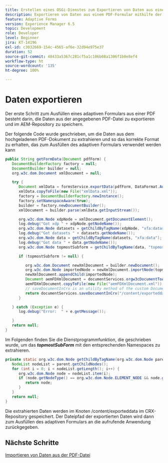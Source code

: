 ```yaml
---
title: Erstellen eines OSGi-Dienstes zum Exportieren von Daten aus einem PDF-Formular
description: Exportieren von Daten aus einem PDF-Formular mithilfe der FormsService-API
feature: Adaptive Forms
version: Experience Manager 6.5
topic: Development
role: Developer
level: Beginner
jira: KT-14196
exl-id: c3032669-154c-4565-af6e-32d94e975e37
duration: 52
source-git-commit: 48433a5367c281cf5a1c106b08a1306f1b0e8ef4
workflow-type: ht
source-wordcount: '135'
ht-degree: 100%

---
```


# Daten exportieren

Der erste Schritt zum Ausfüllen eines adaptiven Formulars aus einer PDF besteht darin, die Daten aus der angegebenen PDF-Datei zu exportieren und im AEM-Repository zu speichern.

Der folgende Code wurde geschrieben, um die Daten aus dem hochgeladenen PDF-Dokument zu extrahieren und so das korrekte Format zu erhalten, das zum Ausfüllen des adaptiven Formulars verwendet werden kann

```java
public String getFormData(Document pdfForm) {
   DocumentBuilderFactory factory = null;
   DocumentBuilder builder = null;
   org.w3c.dom.Document xmlDocument = null;

   try {
      Document xmlData = formsService.exportData(pdfForm, DataFormat.Auto);
      xmlData.copyToFile(new File("xmlData.xml"));
      factory = DocumentBuilderFactory.newInstance();
      factory.setNamespaceAware(true);
      builder = factory.newDocumentBuilder();
      xmlDocument = builder.parse(xmlData.getInputStream());

      org.w3c.dom.Node xdpNode = xmlDocument.getDocumentElement();
      log.debug("Got xdp " + xdpNode.getNodeName());
      org.w3c.dom.Node datasets = getChildByTagName(xdpNode, "xfa:datasets");
      log.debug("Got datasets " + datasets.getNodeName());
      org.w3c.dom.Node data = getChildByTagName(datasets, "xfa:data");
      log.debug("Got data " + data.getNodeName());
      org.w3c.dom.Node topmostSubform = getChildByTagName(data, "topmostSubform");

      if (topmostSubform != null) {

         org.w3c.dom.Document newXmlDocument = builder.newDocument();
         org.w3c.dom.Node importedNode = newXmlDocument.importNode(topmostSubform, true);
         newXmlDocument.appendChild(importedNode);
         Document aemFDXmlDocument = documentServices.orgw3cDocumentToAEMFDDocument(newXmlDocument);
         aemFDXmlDocument.copyToFile(new File("aemFDXmlDocument.xml"));
         // saveDocumentInCrx is an utility method of the custom DocumentServices service. 
         return documentServices.saveDocumentInCrx("/content/exporteddata", ".xml", aemFDXmlDocument);
      }

   } catch (Exception e) {
      log.debug("Error:  " + e.getMessage());

   }
   return null;
}
```

Im Folgenden finden Sie die Dienstprogrammfunktion, die geschrieben wurde, um das _**topmostSubForm**_ mit den entsprechenden Namespaces zu extrahieren.

```java
private static org.w3c.dom.Node getChildByTagName(org.w3c.dom.Node parent, String tagName) {
   NodeList nodeList = parent.getChildNodes();
   for (int i = 0; i < nodeList.getLength(); i++) {
      org.w3c.dom.Node node = nodeList.item(i);
      if (node.getNodeType() == org.w3c.dom.Node.ELEMENT_NODE && node.getNodeName().equals(tagName)) {
         return node;
      }
   }
   return null;
}
```

Die extrahierten Daten werden im Knoten /content/exporteddata im CRX-Repository gespeichert. Der Dateipfad der exportierten Daten wird dann zum Ausfüllen des adaptiven Formulars an die aufrufende Anwendung zurückgegeben.

## Nächste Schritte

[Importieren von Daten aus der PDF-Datei](./populate-adaptive-form.md)
